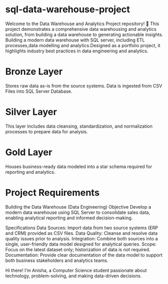 # sql-data-warehouse-project

Welcome to the Data Warehouse and Analytics Project repository! 🚀
This project demonstrates a comprehensive data warehousing and analytics solution, from building a data warehouse to generating actionable insights. Building a modern data warehouse with SQL server, including ETL processes,data modelling and analytics.Designed as a portfolio project, it highlights industry best practices in data engineering and analytics.

# Bronze Layer
Stores raw data as-is from the source systems. Data is ingested from CSV Files into SQL Server Database.
# Silver Layer
This layer includes data cleansing, standardization, and normalization processes to prepare data for analysis.
# Gold Layer
Houses business-ready data modeled into a star schema required for reporting and analytics.

# Project Requirements
Building the Data Warehouse (Data Engineering)
Objective
Develop a modern data warehouse using SQL Server to consolidate sales data, enabling analytical reporting and informed decision-making.

Specifications
Data Sources: Import data from two source systems (ERP and CRM) provided as CSV files.
Data Quality: Cleanse and resolve data quality issues prior to analysis.
Integration: Combine both sources into a single, user-friendly data model designed for analytical queries.
Scope: Focus on the latest dataset only; historization of data is not required.
Documentation: Provide clear documentation of the data model to support both business stakeholders and analytics teams.

Hi there! I’m Anisha, a Computer Science student passionate about technology, problem-solving, and making data-driven decisions. 





